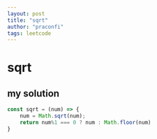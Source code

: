 ```yaml
---
layout: post
title: "sqrt"
author: "praconfi"
tags: leetcode
---
```


# sqrt

## my solution
```js
const sqrt = (num) => {
    num = Math.sqrt(num);
    return num%1 === 0 ? num : Math.floor(num)
}
```